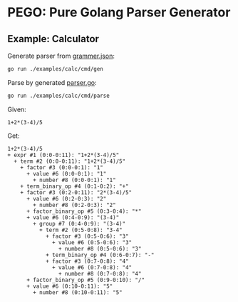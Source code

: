 # PEGO: Pure Golang Parser Generator

## Example: Calculator

Generate parser from [grammer.json](./examples/calc/grammer.json):

```bash
go run ./examples/calc/cmd/gen
```

Parse by generated [parser.go](./examples/calc/parser.go):

```bash
go run ./examples/calc/cmd/parse
```

Given:

```
1+2*(3-4)/5
```

Get:

```
1+2*(3-4)/5
+ expr #1 (0:0-0:11): "1+2*(3-4)/5"
  + term #2 (0:0-0:11): "1+2*(3-4)/5"
    + factor #3 (0:0-0:1): "1"
      + value #6 (0:0-0:1): "1"
        + number #8 (0:0-0:1): "1"
    + term_binary_op #4 (0:1-0:2): "+"
    + factor #3 (0:2-0:11): "2*(3-4)/5"
      + value #6 (0:2-0:3): "2"
        + number #8 (0:2-0:3): "2"
      + factor_binary_op #5 (0:3-0:4): "*"
      + value #6 (0:4-0:9): "(3-4)"
        + group #7 (0:4-0:9): "(3-4)"
          + term #2 (0:5-0:8): "3-4"
            + factor #3 (0:5-0:6): "3"
              + value #6 (0:5-0:6): "3"
                + number #8 (0:5-0:6): "3"
            + term_binary_op #4 (0:6-0:7): "-"
            + factor #3 (0:7-0:8): "4"
              + value #6 (0:7-0:8): "4"
                + number #8 (0:7-0:8): "4"
      + factor_binary_op #5 (0:9-0:10): "/"
      + value #6 (0:10-0:11): "5"
        + number #8 (0:10-0:11): "5"
```
